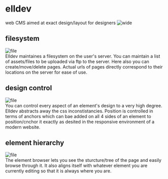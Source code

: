 # elldev
web CMS aimed at exact design/layout for designers
![wide](http://elldev.com/elldevscp/wide.png)

## filesystem
![file](http://elldev.com/elldevscp/files.png)  
Elldev maintaines a filesystem on the user's server. You can maintain a list of assets/files to be uploaded via ftp to the server. Here also you can create/move/delete pages. Actual urls of pages directly correspond to their locations on the server for ease of use.

## design control
![file](http://elldev.com/elldevscp/editor.png)  
You can control every aspect of an element's design to a very high degree. Elldev abstracts away the css inconstistancies. Position is controlled in terms of anchors which can bae added on all 4 sides of an element to position/cnchor it exactly as desited in the responsive environment of a modern website.

## element hierarchy
![file](http://elldev.com/elldevscp/elements.png)  
The element browser lets you see the sturcture/tree of the page and easily browse through it. It also aligns itself with whatever element you are currently editing so that it is always where you are.
